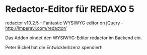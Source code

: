 Redactor-Editor für REDAXO 5
========================

redactor v10.2.5 - Fantastic WYSIWYG editor on jQuery - http://imperavi.com/redactor/

Das Addon bindet den WYSIWYG-Editor redactor im Backend ein.

Peter Bickel hat die Entwicklerlizenz spendiert!